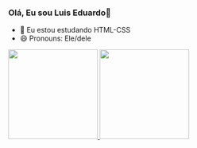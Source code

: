 ### Olá, Eu sou Luis Eduardo👋

- 🌱 Eu estou estudando HTML-CSS
- 😄 Pronouns: Ele/dele

<div>
  <a href="https://github.com/LuisEduardo33">
  <img height="180em" src="https://github-readme-stats.vercel.app/api?username-'LuisEduado33'_icons-true&theme-dracula&include_all_commits-true&count_private-true"/>
  <img height="180em" src="https://github-readme-stats.vercel.app/api/top-langs/?username-'LuisEduardo33'&layout-compactalangs_count=16&theme-dracula"/>
</div>
